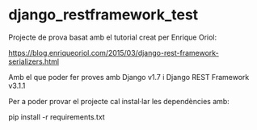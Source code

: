 # django_restframework_test

Projecte de prova basat amb el tutorial creat per Enrique Oriol:

https://blog.enriqueoriol.com/2015/03/django-rest-framework-serializers.html

Amb el que poder fer proves amb Django v1.7 i Django REST Framework v3.1.1

Per a poder provar el projecte cal instal·lar les dependències amb:

pip install -r requirements.txt